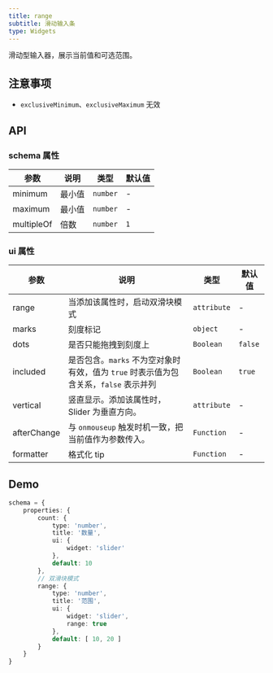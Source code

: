 ```yaml
---
title: range
subtitle: 滑动输入条
type: Widgets
---
```


滑动型输入器，展示当前值和可选范围。

## 注意事项

- `exclusiveMinimum`、`exclusiveMaximum` 无效

## API

### schema 属性

参数 | 说明 | 类型 | 默认值
----|------|-----|------
minimum | 最小值 | `number` | -
maximum | 最小值 | `number` | -
multipleOf | 倍数 | `number` | `1`

### ui 属性

参数 | 说明 | 类型 | 默认值
----|------|-----|------
range | 当添加该属性时，启动双滑块模式 | `attribute` | -
marks | 刻度标记 | `object` | -
dots | 是否只能拖拽到刻度上 | `Boolean` | `false`
included | 是否包含。`marks` 不为空对象时有效，值为 `true` 时表示值为包含关系，`false` 表示并列 | `Boolean` | `true`
vertical | 竖直显示。添加该属性时，Slider 为垂直方向。 | `attribute` | -
afterChange | 与 `onmouseup` 触发时机一致，把当前值作为参数传入。 | `Function` | -
formatter | 格式化 tip | `Function` | -

## Demo

```ts
schema = {
    properties: {
        count: {
            type: 'number',
            title: '数量',
            ui: {
                widget: 'slider'
            },
            default: 10
        },
        // 双滑块模式
        range: {
            type: 'number',
            title: '范围',
            ui: {
                widget: 'slider',
                range: true
            },
            default: [ 10, 20 ]
        }
    }
}
```
